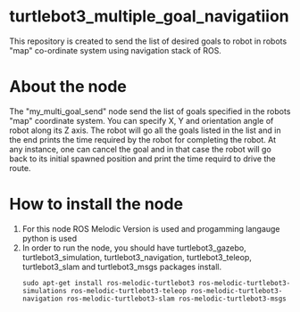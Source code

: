 # turtlebot3_multiple_goal_navigatiion
This repository is created to send the list of desired goals to robot in robots "map" co-ordinate system using navigation stack of ROS.

# About the node
The "my_multi_goal_send" node send the list of goals specified in the robots "map" coordinate system. You can specify X, Y and orientation angle of robot along its Z axis. The robot will go all the goals listed in the list and in the end prints the time required by the robot for completing the robot. At any instance, one can cancel the goal and in that case the robot will go back to its initial spawned position and print the time requird to drive the route. 

# How to install the node

1. For this node ROS Melodic Version is used and progamming langauge python is used
2. In order to run the node, you should have turtlebot3_gazebo, turtlebot3_simulation, turtlebot3_navigation, turtlebot3_teleop, turtlebot3_slam and turtlebot3_msgs packages install.
   ```
   sudo apt-get install ros-melodic-turtlebot3 ros-melodic-turtlebot3-simulations ros-melodic-turtlebot3-teleop ros-melodic-turtlebot3-navigation ros-melodic-turtlebot3-slam ros-melodic-turtlebot3-msgs
   ```


